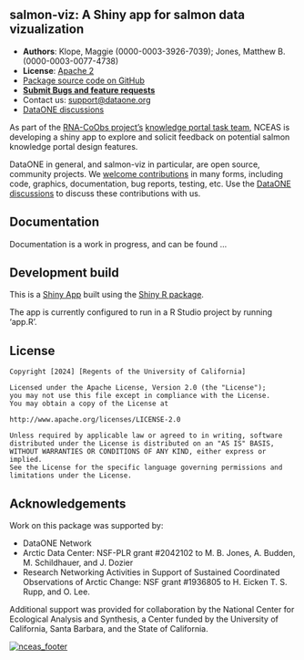 ## salmon-viz: A Shiny app for salmon data vizualization

- **Authors**: Klope, Maggie (0000-0003-3926-7039); Jones, Matthew B. (0000-0003-0077-4738)
- **License**: [Apache 2](http://opensource.org/licenses/Apache-2.0)
- [Package source code on GitHub](https://github.com/NCEAS/salmon-viz)
- [**Submit Bugs and feature requests**](https://github.com/NCEAS/salmon-viz/issues)
- Contact us: support@dataone.org
- [DataONE discussions](https://github.com/DataONEorg/dataone/discussions)

As part of the [RNA-CoObs project’s](https://sites.google.com/alaska.edu/rna-observations/) [knowledge portal task team](https://sites.google.com/alaska.edu/rna-observations/task-teams/planning-for-an-information-portal?authuser=0), NCEAS is developing a shiny app to explore and solicit feedback on potential salmon knowledge portal design features.

DataONE in general, and salmon-viz in particular, are open source, community projects.  We [welcome contributions](./CONTRIBUTING.md) in many forms, including code, graphics, documentation, bug reports, testing, etc.  Use the [DataONE discussions](https://github.com/DataONEorg/dataone/discussions) to discuss these contributions with us.


## Documentation

Documentation is a work in progress, and can be found ...

## Development build

This is a [Shiny App](https://shiny.posit.co/) built using the [Shiny R package](https://shiny.posit.co/r/getstarted/shiny-basics/lesson1/).

The app is currently configured to run in a R Studio project by running ‘app.R’.

## License
```
Copyright [2024] [Regents of the University of California]

Licensed under the Apache License, Version 2.0 (the "License");
you may not use this file except in compliance with the License.
You may obtain a copy of the License at

http://www.apache.org/licenses/LICENSE-2.0

Unless required by applicable law or agreed to in writing, software
distributed under the License is distributed on an "AS IS" BASIS,
WITHOUT WARRANTIES OR CONDITIONS OF ANY KIND, either express or implied.
See the License for the specific language governing permissions and
limitations under the License.
```

## Acknowledgements
Work on this package was supported by:

- DataONE Network
- Arctic Data Center: NSF-PLR grant #2042102 to M. B. Jones, A. Budden, M. Schildhauer, and J. Dozier
- Research Networking Activities in Support of Sustained Coordinated Observations of Arctic Change: NSF grant #1936805 to H. Eicken T. S. Rupp, and O. Lee.

Additional support was provided for collaboration by the National Center for Ecological Analysis and Synthesis, a Center funded by the University of California, Santa Barbara, and the State of California.

[![nceas_footer](https://www.nceas.ucsb.edu/sites/default/files/2020-03/NCEAS-full%20logo-4C.png)](https://www.nceas.ucsb.edu)
